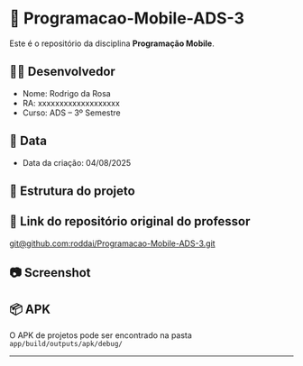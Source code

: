 # 📱 Programacao-Mobile-ADS-3

Este é o repositório da disciplina **Programação Mobile**.

## 👨‍💻 Desenvolvedor
- Nome: Rodrigo da Rosa
- RA: xxxxxxxxxxxxxxxxxxx
- Curso: ADS – 3º Semestre

## 📅 Data
- Data da criação: 04/08/2025

## 📂 Estrutura do projeto

## 🔗 Link do repositório original do professor
[git@github.com:roddai/Programacao-Mobile-ADS-3.git](git@github.com:roddai/Programacao-Mobile-ADS-3.git)

## 📷 Screenshot

## 📦 APK
O APK de projetos pode ser encontrado na pasta `app/build/outputs/apk/debug/`

---
